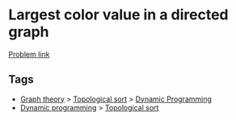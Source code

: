 # Largest color value in a directed graph

[Problem link](https://leetcode.com/problems/largest-color-value-in-a-directed-graph)

## Tags

* [Graph theory](/README.md#Graph_theory) > [Topological sort](/README.md#Graph_theory-Topological_sort) > [Dynamic Programming](/README.md#Graph_theory-Topological_sort-Dynamic_Programming)
* [Dynamic programming](/README.md#Dynamic_programming) > [Topological sort](/README.md#Dynamic_programming-Topological_sort)

